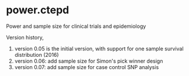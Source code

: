 # power.ctepd

Power and sample size for clinical trials and epidemiology

Version history,

1. version 0.05 is the initial version, with support for one sample survival distribution (2016)
2. version 0.06: add sample size for Simon's pick winner design
3. version 0.07: add sample size for case control SNP analysis
